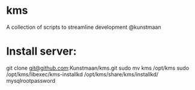 kms
===

A collection of scripts to streamline development @kunstmaan

Install server:
===============
git clone git@github.com:Kunstmaan/kms.git
sudo mv kms /opt/kms
sudo /opt/kms/libexec/kms-installkd /opt/kms/share/kms/installkd/ mysqlrootpassword
